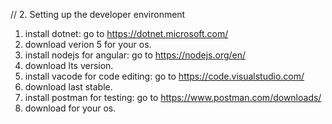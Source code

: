 // 2. Setting up the developer environment


1. install dotnet: go to https://dotnet.microsoft.com/
2. download verion 5 for your os.
3. install nodejs for angular: go to https://nodejs.org/en/
4. download lts version.
5. install vacode for code editing: go to https://code.visualstudio.com/
6. download last stable. 
7. install postman for testing: go to https://www.postman.com/downloads/
8. download for your os.
